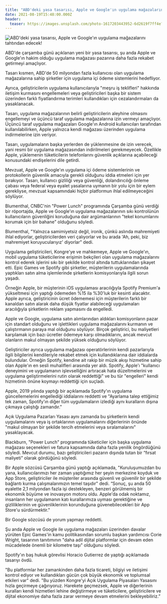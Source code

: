 ```yaml
---
title: "ABD'deki yasa tasarısı, Apple ve Google'ın uygulama mağazalarını tahtından edecek!"
date: 2021-08-19T15:48:00.000Z
header:
  teaser: https://images.unsplash.com/photo-1617203443952-6d2619f7ff4e?ixid=MnwxMjA3fDB8MHxwaG90by1wYWdlfHx8fGVufDB8fHx8&ixlib=rb-1.2.1&auto=format&fit=crop&w=1350&q=80
---
```

![ABD'deki yasa tasarısı, Apple ve Google'ın uygulama mağazalarını tahtından edecek!](https://images.unsplash.com/photo-1617203443952-6d2619f7ff4e?ixid=MnwxMjA3fDB8MHxwaG90by1wYWdlfHx8fGVufDB8fHx8&ixlib=rb-1.2.1&auto=format&fit=crop&w=1350&q=80)

ABD'de çarşamba günü açıklanan yeni bir yasa tasarısı, şu anda Apple ve Google'ın hakim olduğu uygulama mağazası pazarına daha fazla rekabet getirmeyi amaçlıyor.

Tasarı kısmen, ABD'de 50 milyondan fazla kullanıcısı olan uygulama mağazalarına sahip şirketler için uygulama içi ödeme sistemlerini hedefliyor.

Ayrıca, geliştiricilerin uygulama kullanıcılarıyla "meşru iş teklifleri" hakkında iletişim kurmasını engellemeleri veya geliştiricileri başka bir sistem üzerinden farklı fiyatlandırma terimleri kullandıkları için cezalandırmaları da yasaklanacak.

Tasarı, uygulama mağazalarının belirli geliştiricilerin aleyhine olmasını engellemeyi ve üçüncü taraf uygulama mağazalarına izin vermeyi amaçlıyor. Üçüncü taraf uygulama mağazaları Google'ın Android kullanıcıları tarafından kullanılabilirken, Apple yalnızca kendi mağazası üzerinden uygulama indirmelerine izin veriyor.

Tasarı, uygulamaların başka yerlerden de yüklenmesine de izin verecek, yani resmi bir uygulama mağazasından indirilmeleri gerekmeyecek. Özellikle Apple, yüklemenin tüketicilerin telefonlarını güvenlik açıklarına açabileceği konusundaki endişelerini dile getirdi.

Mevzuat, Apple ve Google'ın uygulama içi ödeme sistemlerinin ve protokollerin güvenlik amacıyla gerekli olduğunu iddia etmeleri için yer bırakıyor. Tasarı, kullanıcı gizliliği veya güvenliği, dolandırıcılığı önleme çabası veya federal veya eyalet yasalarına uymanın bir yolu için bir eylem gerekliyse, mevzuat kapsamındaki hiçbir platformun ihlal edilmeyeceğini söylüyor.

Blumenthal, CNBC'nin "Power Lunch" programında Çarşamba günü verdiği bir röportajda, Apple ve Google'ın uygulama mağazalarının sıkı kontrolünün kullanıcıların güvenliğini koruduğuna dair argümanlarının "tekel konumlarını korumak için bir bahane" olduğunu söyledi.

Blumenthal, "Yalnızca samimiyetsiz değil, ironik, çünkü aslında mahremiyeti ihlal ediyorlar, geliştiricilerden veri çalıyorlar ve bu arada 'Ah, peki, biz mahremiyet koruyucularıyız' diyorlar" dedi.

Uygulama geliştiricileri, Kongre'ye ve mahkemeye, Apple ve Google'ın, mobil uygulama tüketicilerine erişimin bekçileri olan uygulama mağazalarını kontrol ederek işlerini sıkı bir şekilde kontrol altında tuttuklarından şikayet etti. Epic Games ve Spotify gibi şirketler, müşterilerin uygulamalarında yaptıkları satın alma işlemlerinde şirketlerin komisyonlarıyla ilgili sorun yaşadı.

Örneğin Apple, bir müşterinin iOS uygulaması aracılığıyla Spotify Premium'a yükseltmesi için yaptığı ödemeden %15 ila %30'luk bir kesinti alacaktır. Apple ayrıca, geliştiricinin ücret ödememesi için müşterilerin farklı bir kanaldan satın alarak daha düşük fiyatlar alabileceği uygulamaları aracılığıyla şirketlerin reklam yapmasını da engelledi.

Apple ve Google, uygulama satın alımlarından aldıkları komisyonların pazar için standart olduğunu ve işlettikleri uygulama mağazalarını kurmanın ve çalıştırmanın paraya mal olduğunu söylüyor. Birçok geliştirici, bu maliyetleri karşılamak için bazı ücretler ödemeye karşı olmadıklarını, ancak mevcut olanların makul olmayan şekilde yüksek olduğunu söylüyor.

Geliştiriciler ayrıca uygulama mağazası operatörlerinin kendi pazarlarıyla ilgili bilgilerini kendileriyle rekabet etmek için kullandıklarına dair iddialarda bulundular. Örneğin Spotify, kendine ait rakip bir müzik akışı hizmetine sahip olan Apple'ın en sesli muhalifleri arasında yer aldı. Spotify, Apple'ı "kullanıcı deneyimini ve uygulamanın işlevselliğini artıracak hata düzeltmelerini ve uygulama geliştirmelerini rutin olarak reddettiği" ve bu tür "engelleri" kendi hizmetinin önüne koymayı reddettiği için suçladı.

Apple, 2019 yılında yaptığı bir açıklamada Spotify'ın uygulama güncellemelerini engellediği iddialarını reddetti ve "Ayarlama talep ettiğimiz tek zaman, Spotify'ın diğer tüm uygulamaların izlediği aynı kuralların dışına çıkmaya çalıştığı zamandır."

Açık Uygulama Pazarları Yasası aynı zamanda bu şirketlerin kendi uygulamalarını veya iş ortaklarının uygulamalarını diğerlerinin önünde "makul olmayan bir şekilde tercih etmelerini veya sıralamalarını" yasaklayacak.

Blackburn, "Power Lunch" programında tüketiciler için başka uygulama mağazası seçenekleri ve fatura kapsamında daha fazla yenilik öngördüğünü söyledi. Mevcut durumu, bazı geliştiricileri pazarın dışında tutan bir “fırsat maliyeti” olarak gördüğünü söyledi.

Bir Apple sözcüsü Çarşamba günü yaptığı açıklamada, "Kuruluşumuzdan bu yana, kullanıcılarımızı her zaman yaptığımız her şeyin merkezine koyduk ve App Store, geliştiriciler ile müşteriler arasında güvenli ve güvenilir bir şekilde bağlantı kurma çalışmalarımızın temel taşıdır" dedi. “Sonuç, şu anda 50 eyalette 2,1 milyondan fazla işi destekleyen, benzeri görülmemiş bir ekonomik büyüme ve inovasyon motoru oldu. Apple'da odak noktamız, insanların her uygulamanın katı kurallarımıza uyması gerektiğine ve gizliliklerinin ve güvenliklerinin korunduğuna güvenebilecekleri bir App Store'u sürdürmektir."

Bir Google sözcüsü de yorum yapmayı reddetti.

Şu anda Apple ve Google ile uygulama mağazaları üzerinden davalar yürüten Epic Games'in kamu politikasından sorumlu başkan yardımcısı Corie Wright, tasarının tanıtımının "daha adil dijital platformlar için devam eden mücadelede önemli bir kilometre taşı" olduğunu söyledi.

Spotify'ın baş hukuk görevlisi Horacio Gutierrez de yaptığı açıklamada tasarıyı övdü.

"Bu platformlar her zamankinden daha fazla ticareti, bilgiyi ve iletişimi kontrol ediyor ve kullandıkları gücün çok büyük ekonomik ve toplumsal etkileri var" dedi. "Bu yüzden Kongre'yi Açık Uygulama Piyasaları Yasasını hızla geçirmeye çağırıyoruz. Harekete geçmezsek, Apple ve diğerlerinin kuralları kendi hizmetleri lehine değiştirmeye ve tüketicilere, geliştiricilere ve dijital ekonomiye daha fazla zarar vermeye devam etmelerini bekleyebiliriz.”


